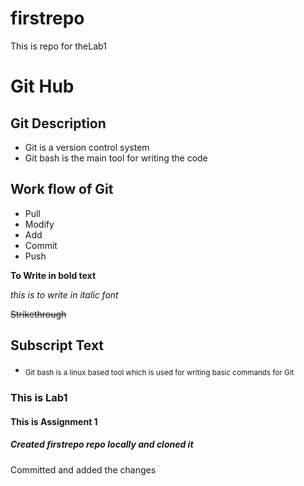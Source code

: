 # firstrepo
This is repo for theLab1
# Git Hub
## Git Description
- Git is a version control system
- Git bash is the main tool for writing the code
## Work flow of Git
- Pull
- Modify
- Add
- Commit
- Push

**To Write in bold text**

*this is to write in italic font*

~~Strikethrough~~

## Subscript Text
- <sub>Git bash is a linux based tool which is used for writing basic commands for Git<sub/>
### This is Lab1 
#### This is Assignment 1
##### Created firstrepo repo locally and cloned it 
Committed and added the changes 